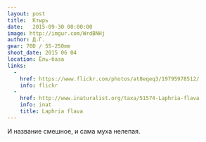 ```yaml
---
layout: post
title:  Ктырь
date:   2015-09-30 00:00:00
image: http://imgur.com/WrdBNHj
author: Д.Г.
gear: 70D / 55-250mm
shoot_date: 2015 06 04
location: Ёль-база
links:
  -
    href: https://www.flickr.com/photos/at8eqeq3/19795978512/
    info: flickr
  -
    href: http://www.inaturalist.org/taxa/51574-Laphria-flava
    info: inat
    title: Laphria flava
---
```


И название смешное, и сама муха нелепая.
